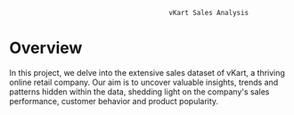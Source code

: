                                             vKart Sales Analysis
# Overview																						
In this project, we delve into the extensive sales dataset of vKart, a thriving online retail company. Our aim is to uncover valuable insights, trends and patterns hidden within the data, shedding light on the company's sales performance, customer behavior and product popularity.
